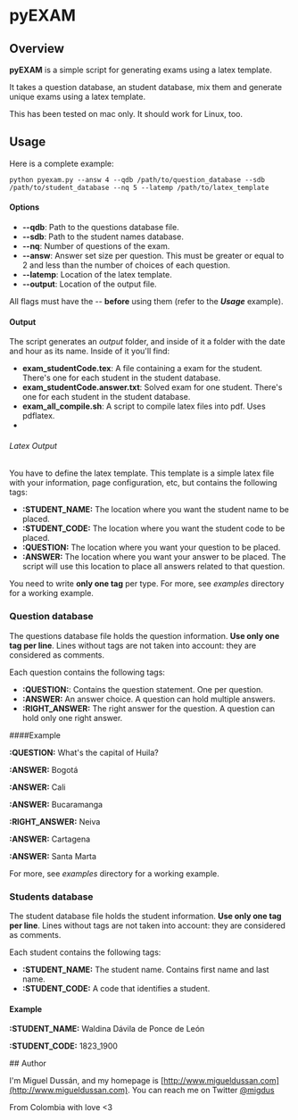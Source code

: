 # pyEXAM

## Overview
**pyEXAM** is a simple script for generating exams using a latex template.

It takes a question database, an student database, mix them and generate unique exams using a latex template.

This has been tested on mac only. It should work for Linux, too.
## Usage

Here is a complete example:

	python pyexam.py --answ 4 --qdb /path/to/question_database --sdb /path/to/student_database --nq 5 --latemp /path/to/latex_template 

#### Options 

* **--qdb**: Path to the questions database file.
* **--sdb**: Path to the student names database.
* **--nq**: Number of questions of the exam.
* **--answ**: Answer set size per question. This must be greater or equal to 2 and less than the number of choices of each question.
* **--latemp**: Location of the latex template.
* **--output**: Location of the output file.

All flags must have the -- **before** using them  (refer to the ***Usage*** example).

#### Output

The script generates an *output* folder, and inside of it a folder with the date and hour as its name. Inside of it you'll find:

* **exam_studentCode.tex**: A file containing a exam for the student. There's one for each student in the student database.
* **exam_studentCode.answer.txt**: Solved exam for one student.  There's one for each student in the student database.
* **exam_all_compile.sh**: A script to compile latex files into pdf. Uses pdflatex.
* 
###### Latex Output

You have to define the latex template. This template is a simple latex file with your information, page configuration, etc, but contains the following tags:

* **:STUDENT_NAME:** The location where you want the student name to be placed.
* **:STUDENT_CODE:** The location where you want the student code to be placed.
* **:QUESTION:** The location where you want your question to be placed.
* **:ANSWER:** The location where you want your answer to be placed. The script will use this location to place all answers related to that question.

You need to write **only one tag** per type. For more, see *examples* directory for a working example.

### Question database

The questions database file holds the question information. **Use only one tag per line**. Lines without tags are not taken into account: they are considered as comments.

Each question contains the following tags:

* **:QUESTION:**: Contains the question statement. One per question.
* **:ANSWER:** An answer choice. A question can hold multiple answers.
* **:RIGHT_ANSWER:** The right answer for the question. A question can hold only one right answer.

####Example 

**:QUESTION:** What's the capital of Huila?

**:ANSWER:** Bogotá

**:ANSWER:** Cali

**:ANSWER:** Bucaramanga

**:RIGHT_ANSWER:** Neiva

**:ANSWER:** Cartagena

**:ANSWER:** Santa Marta

For more, see *examples* directory for a working example.

### Students database 

The student database file holds the student information. **Use only one tag per line**. Lines without tags are not taken into account: they are considered as comments.

Each student contains the following tags:

* **:STUDENT_NAME:** The student name. Contains first name and last name.
* **:STUDENT_CODE:** A code that identifies a student.

#### Example

**:STUDENT_NAME:** Waldina Dávila de Ponce de León

**:STUDENT_CODE:** 1823_1900

## Author

I'm Miguel Dussán, and my homepage is [http://www.migueldussan.com](http://www.migueldussan.com). You can reach me on Twitter [@migdus](http://twitter.com/migdus)

From Colombia with love <3